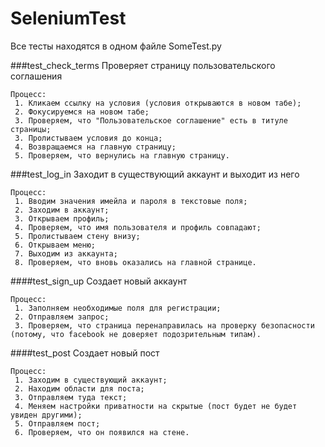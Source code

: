 # SeleniumTest

Все тесты находятся в одном файле SomeTest.py 

###test_check_terms
  Проверяет страницу пользовательского соглашения 
  ```
  Процесс: 
   1. Кликаем ссылку на условия (условия открываются в новом табе);
   2. Фокусируемся на новом табе;
   3. Проверяем, что "Пользовательское соглашение" есть в титуле страницы;
   3. Пролистываем условия до конца;
   4. Возвращаемся на главную страницу;
   5. Проверяем, что вернулись на главную страницу. 
  ``` 
###test_log_in
  Заходит в существующий аккаунт и выходит из него
  ```
  Процесс: 
   1. Вводим значения имейла и пароля в текстовые поля;
   2. Заходим в аккаунт;
   3. Открываем профиль;
   4. Проверяем, что имя пользователя и профиль совпадают;
   5. Пролистываем стену внизу;
   6. Открываем меню;
   7. Выходим из аккаунта;
   8. Проверяем, что вновь оказались на главной странице. 
  ```
####test_sign_up
  Создает новый аккаунт
  ```
  Процесс: 
   1. Заполняем необходимые поля для регистрации;
   2. Отправляем запрос;
   3. Проверяем, что страница перенаправилась на проверку безопасности (потому, что facebook не доверяет подозрительным типам).
  ```
####test_post
  Создает новый пост
  ```
  Процесс: 
   1. Заходим в существующий аккаунт;
   2. Находим области для поста;
   3. Отправляем туда текст;
   4. Меняем настройки приватности на скрытые (пост будет не будет увиден другими);
   5. Отправляем пост;
   6. Проверяем, что он появился на стене. 
  ```
